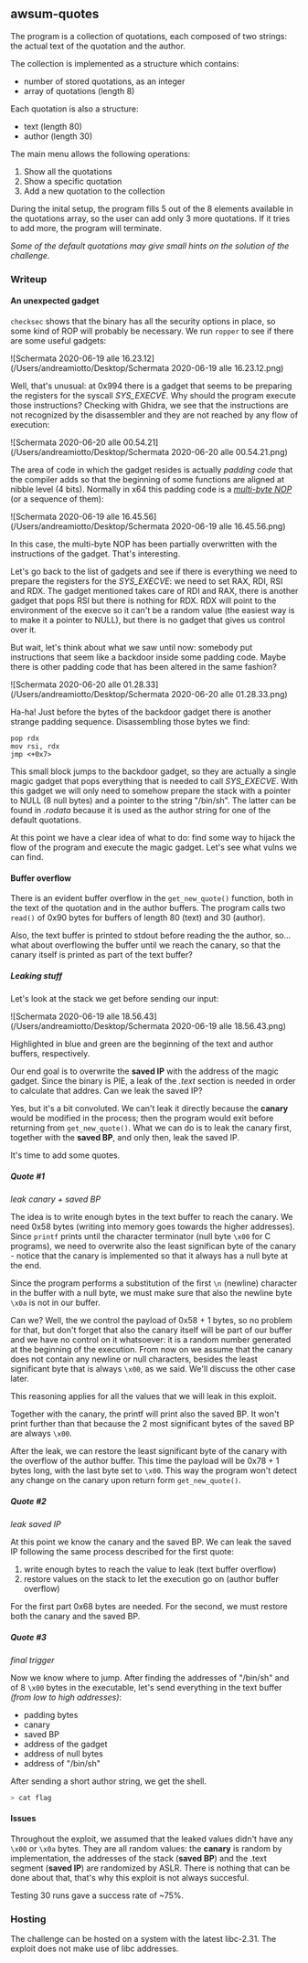 ## awsum-quotes

The program is a collection of quotations, each composed of two strings: the actual text of the quotation and the author.

The collection is implemented as a structure which contains:

- number of stored quotations, as an integer
- array of quotations (length 8)

Each quotation is also a structure:

- text (length 80)
- author (length 30)

The main menu allows the following operations:

1. Show all the quotations
2. Show a specific quotation
3. Add a new quotation to the collection

During the inital setup, the program fills 5 out of the 8 elements available in the quotations array, so the user can add only 3 more quotations. If it tries to add more, the program will terminate. 

_Some of the default quotations may give small hints on the solution of the challenge._

### Writeup

#### An unexpected gadget

`checksec` shows that the binary has all the security options in place, so some kind of ROP will probably be necessary. We run `ropper` to see if there are some useful gadgets:

![Schermata 2020-06-19 alle 16.23.12](/Users/andreamiotto/Desktop/Schermata 2020-06-19 alle 16.23.12.png)

Well, that's unusual: at 0x994 there is a gadget that seems to be preparing the registers for the syscall _SYS_EXECVE_. Why should the program execute those instructions? Checking with Ghidra, we see that the instructions are not recognized by the disassembler and they are not reached by any flow of execution:

![Schermata 2020-06-20 alle 00.54.21](/Users/andreamiotto/Desktop/Schermata 2020-06-20 alle 00.54.21.png)



The area of code in which the gadget resides is actually _padding code_ that the compiler adds so that the beginning of some functions are aligned at nibble level (4 bits). Normally in x64 this padding code is a [_multi-byte NOP_](https://stackoverflow.com/questions/25545470/long-multi-byte-nops-commonly-understood-macros-or-other-notation) (or a sequence of them):

![Schermata 2020-06-19 alle 16.45.56](/Users/andreamiotto/Desktop/Schermata 2020-06-19 alle 16.45.56.png)

In this case, the multi-byte NOP has been partially overwritten with the instructions of the gadget. That's interesting.

Let's go back to the list of gadgets and see if there is everything we need to prepare the registers for the _SYS_EXECVE_: we need to set RAX, RDI, RSI and RDX. The gadget mentioned takes care of RDI and RAX, there is another gadget that pops RSI but there is nothing for RDX. RDX will point to the environment of the execve so it can't be a random value (the easiest way is to make it a pointer to NULL), but there is no gadget that gives us control over it. 

But wait, let's think about what we saw until now: somebody put instructions that seem like a backdoor inside some padding code. Maybe there is other padding code that has been altered in the same fashion?

![Schermata 2020-06-20 alle 01.28.33](/Users/andreamiotto/Desktop/Schermata 2020-06-20 alle 01.28.33.png)

Ha-ha! Just before the bytes of the backdoor gadget there is another strange padding sequence. Disassembling those bytes we find:

```assembly
pop rdx
mov rsi, rdx
jmp <+0x7>
```

This small block jumps to the backdoor gadget, so they are actually a single magic gadget that pops everything that is needed to call _SYS_EXECVE_. With this gadget we will only need to somehow prepare the stack with a pointer to NULL (8 null bytes) and a pointer to the string "/bin/sh". The latter can be found in _.rodata_ because it is used as the author string for one of the default quotations.

At this point we have a clear idea of what to do: find some way to hijack the flow of the program and execute the magic gadget. Let's see what vulns we can find.

#### Buffer overflow

There is an evident buffer overflow in the `get_new_quote()` function, both in the text of the quotation and in the author buffers. The program calls two `read()` of 0x90 bytes for buffers of length 80 (text) and 30 (author). 

Also, the text buffer is printed to stdout before reading the the author, so... what about overflowing the buffer until we reach the canary, so that the canary itself is printed as part of the text buffer? 

##### Leaking stuff

Let's look at the stack we get before sending our input: 

![Schermata 2020-06-19 alle 18.56.43](/Users/andreamiotto/Desktop/Schermata 2020-06-19 alle 18.56.43.png)

Highlighted in blue and green are the beginning of the text and author buffers, respectively. 

Our end goal is to overwrite the __saved IP__ with the address of the magic gadget. Since the binary is PIE, a leak of the _.text_ section is needed in order to calculate that addres. Can we leak the saved IP? 

Yes, but it's a bit convoluted. We can't leak it directly because the __canary__ would be modified in the process; then the program would exit before returning from `get_new_quote()`. What we can do is to leak the canary first, together with the __saved BP__, and only then, leak the saved IP.

It's time to add some quotes.

##### Quote #1

_leak canary + saved BP_

The idea is to write enough bytes in the text buffer to reach the canary. We need 0x58 bytes (writing into memory goes towards the higher addresses). Since `printf` prints until the character terminator (null byte `\x00` for C programs), we need to overwrite also the least significan byte of the canary - notice that the canary is implemented so that it always has a null byte at the end.

Since the program performs a substitution of the first `\n` (newline) character in the buffer with a null byte, we must make sure that also the newline byte `\x0a` is not in our buffer.

Can we? Well, the we control the payload of 0x58 + 1 bytes, so no problem for that, but don't forget that also the canary itself will be part of our buffer and we have no control on it whatsoever: it is a random number generated at the beginning of the execution. From now on we assume that the canary does not contain any newline or null characters, besides the least significant byte that is always `\x00`, as we said. We'll discuss the other case later.  

This reasoning applies for all the values that we will leak in this exploit. 

Together with the canary, the printf will print also the saved BP. It won't print further than that because the 2 most significant bytes of the saved BP are always `\x00`. 

After the leak, we can restore the least significant byte of the canary with the overflow of the author buffer. This time the payload will be 0x78 + 1 bytes long, with the last byte set to `\x00`. This way the program won't detect any change on the canary upon return form `get_new_quote()`.

##### Quote #2

_leak saved IP_

At this point we know the canary and the saved BP. We can leak the saved IP following the same process described for the first quote:

1. write enough bytes to reach the value to leak (text buffer overflow)
2. restore values on the stack to let the execution go on (author buffer overflow)

For the first part 0x68 bytes are needed. For the second, we must restore both the canary and the saved BP.

##### Quote #3

_final trigger_

Now we know where to jump. After finding the addresses of "/bin/sh" and of 8 `\x00` bytes in the executable, let's send everything in the text buffer _(from low to high addresses)_:

- padding bytes
- canary
- saved BP
- address of the gadget
- address of null bytes
- address of "/bin/sh"

After sending a short author string, we get the shell. 

```bash
> cat flag
```

#### Issues

Throughout the exploit, we assumed that the leaked values didn't have any `\x00` or `\x0a` bytes. They are all random values: the __canary__ is random by implementation, the addresses of the stack (__saved BP__) and the .text segment (__saved IP__) are randomized by ASLR. There is nothing that can be done about that, that's why this exploit is not always succesful.

Testing 30 runs gave a success rate of ~75%.



### Hosting

The challenge can be hosted on a system with the latest libc-2.31. The exploit does not make use of libc addresses.